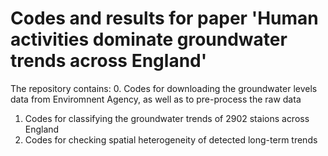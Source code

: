 # Codes and results for paper 'Human activities dominate groundwater trends across England'

The repository contains:
0. Codes for downloading the groundwater levels data from Enviromnent Agency, as well as to pre-process the raw data
1. Codes for classifying the groundwater trends of 2902 staions across England
2. Codes for checking spatial heterogeneity of detected long-term trends 
